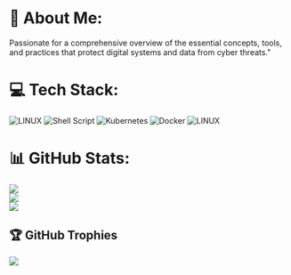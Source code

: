 # 💫 About Me:
Passionate for a comprehensive overview of the essential concepts, tools, <br>and practices that protect digital systems and data from cyber threats."


# 💻 Tech Stack:
![LINUX](https://img.shields.io/badge/Linux-FCC624?style=plastic&logo=linux&logoColor=black) ![Shell Script](https://img.shields.io/badge/shell_script-%23121011.svg?style=plastic&logo=gnu-bash&logoColor=white) ![Kubernetes](https://img.shields.io/badge/kubernetes-%23326ce5.svg?style=plastic&logo=kubernetes&logoColor=white) ![Docker](https://img.shields.io/badge/docker-%230db7ed.svg?style=plastic&logo=docker&logoColor=white) ![LINUX](https://img.shields.io/badge/Linux-FCC624?style=plastic&logo=linux&logoColor=black)
# 📊 GitHub Stats:
![](https://github-readme-stats.vercel.app/api?username=webreckless&theme=tokyonight&hide_border=false&include_all_commits=true&count_private=false)<br/>
![](https://github-readme-streak-stats.herokuapp.com/?user=webreckless&theme=tokyonight&hide_border=false)<br/>
![](https://github-readme-stats.vercel.app/api/top-langs/?username=webreckless&theme=tokyonight&hide_border=false&include_all_commits=true&count_private=false&layout=compact)

## 🏆 GitHub Trophies
![](https://github-profile-trophy.vercel.app/?username=webreckless&theme=radical&no-frame=false&no-bg=true&margin-w=4)


<!--  -->
